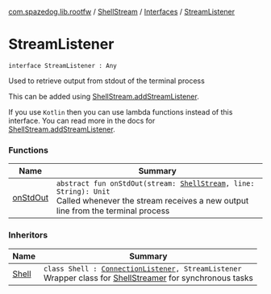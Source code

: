 [com.spazedog.lib.rootfw](../../../index.md) / [ShellStream](../../index.md) / [Interfaces](../index.md) / [StreamListener](.)

# StreamListener

`interface StreamListener : Any`

Used to retrieve output from stdout of the terminal process

This can be added using [ShellStream.addStreamListener](../../add-stream-listener.md).

If you use `Kotlin` then you can use lambda functions instead of this interface.
You can read more in the docs for [ShellStream.addStreamListener](../../add-stream-listener.md).

### Functions

| Name | Summary |
|---|---|
| [onStdOut](on-std-out.md) | `abstract fun onStdOut(stream: `[`ShellStream`](../../index.md)`, line: String): Unit`<br>Called whenever the stream receives a new output line from the terminal process |

### Inheritors

| Name | Summary |
|---|---|
| [Shell](../../../-shell/index.md) | `class Shell : `[`ConnectionListener`](../-connection-listener/index.md)`, StreamListener`<br>Wrapper class for [ShellStreamer](#) for synchronous tasks |
